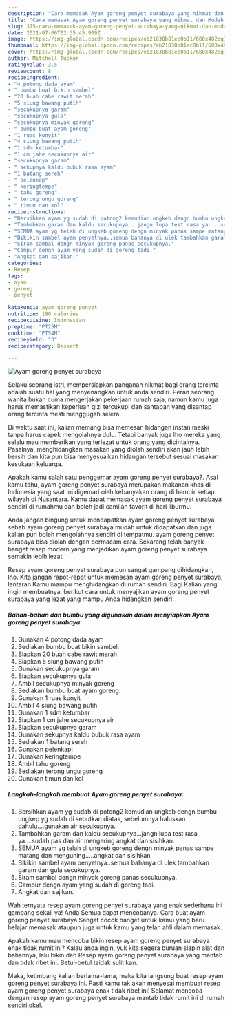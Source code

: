 ```yaml
---
description: "Cara memasak Ayam goreng penyet surabaya yang nikmat dan Mudah Dibuat"
title: "Cara memasak Ayam goreng penyet surabaya yang nikmat dan Mudah Dibuat"
slug: 375-cara-memasak-ayam-goreng-penyet-surabaya-yang-nikmat-dan-mudah-dibuat
date: 2021-07-06T02:35:45.909Z
image: https://img-global.cpcdn.com/recipes/eb21830b81ec0b11/680x482cq70/ayam-goreng-penyet-surabaya-foto-resep-utama.jpg
thumbnail: https://img-global.cpcdn.com/recipes/eb21830b81ec0b11/680x482cq70/ayam-goreng-penyet-surabaya-foto-resep-utama.jpg
cover: https://img-global.cpcdn.com/recipes/eb21830b81ec0b11/680x482cq70/ayam-goreng-penyet-surabaya-foto-resep-utama.jpg
author: Mitchell Tucker
ratingvalue: 3.5
reviewcount: 8
recipeingredient:
- "4 potong dada ayam"
- " bumbu buat bikin sambel"
- "20 buah cabe rawit merah"
- "5 siung bawang putih"
- "secukupnya garam"
- "secukupnya gula"
- "secukupnya minyak goreng"
- " bumbu buat ayam goreng"
- "1 ruas kunyit"
- "4 siung bawang putih"
- "1 sdm ketumbar"
- "1 cm jahe secukupnya air"
- "secukupnya garam"
- " sekupnya kaldu bubuk rasa ayam"
- "1 batang sereh"
- " pelenkap"
- " keringtempe"
- " tahu goreng"
- " terong ungu goreng"
- " timun dan kol"
recipeinstructions:
- "Bersihkan ayam yg sudah di potong2 kemudian ungkeb dengn bumbu ungkep yg sudah di sebutkan diatas, sebelumnya haluskan dahulu....gunakan air secukupnya."
- "Tambahkan garam dan kaldu secukupnya...jangn lupa test rasa ya....sudah pas dan air mengering angkat dan sisihkan."
- "SEMUA ayam yg telah di ungkeb goreng dengn minyak panas sampe matang dan menguning.....angkat dan sisihkan"
- "Bikikin sambel ayam penyetnya..semua bahanya di ulek tambahkan garam dan gula secukupnya."
- "Siram sambal dengn minyak goreng panas secukupnya."
- "Campur dengn ayam yang sudah di goreng tadi."
- "Angkat dan sajikan."
categories:
- Resep
tags:
- ayam
- goreng
- penyet

katakunci: ayam goreng penyet 
nutrition: 190 calories
recipecuisine: Indonesian
preptime: "PT25M"
cooktime: "PT54M"
recipeyield: "3"
recipecategory: Dessert

---
```



![Ayam goreng penyet surabaya](https://img-global.cpcdn.com/recipes/eb21830b81ec0b11/680x482cq70/ayam-goreng-penyet-surabaya-foto-resep-utama.jpg)

Selaku seorang istri, mempersiapkan panganan nikmat bagi orang tercinta adalah suatu hal yang menyenangkan untuk anda sendiri. Peran seorang  wanita bukan cuma mengerjakan pekerjaan rumah saja, namun kamu juga harus memastikan keperluan gizi tercukupi dan santapan yang disantap orang tercinta mesti menggugah selera.

Di waktu  saat ini, kalian memang bisa memesan hidangan instan meski tanpa harus capek mengolahnya dulu. Tetapi banyak juga lho mereka yang selalu mau memberikan yang terlezat untuk orang yang dicintainya. Pasalnya, menghidangkan masakan yang diolah sendiri akan jauh lebih bersih dan kita pun bisa menyesuaikan hidangan tersebut sesuai masakan kesukaan keluarga. 



Apakah kamu salah satu penggemar ayam goreng penyet surabaya?. Asal kamu tahu, ayam goreng penyet surabaya merupakan makanan khas di Indonesia yang saat ini digemari oleh kebanyakan orang di hampir setiap wilayah di Nusantara. Kamu dapat memasak ayam goreng penyet surabaya sendiri di rumahmu dan boleh jadi camilan favorit di hari liburmu.

Anda jangan bingung untuk mendapatkan ayam goreng penyet surabaya, sebab ayam goreng penyet surabaya mudah untuk didapatkan dan juga kalian pun boleh mengolahnya sendiri di tempatmu. ayam goreng penyet surabaya bisa diolah dengan bermacam cara. Sekarang telah banyak banget resep modern yang menjadikan ayam goreng penyet surabaya semakin lebih lezat.

Resep ayam goreng penyet surabaya pun sangat gampang dihidangkan, lho. Kita jangan repot-repot untuk memesan ayam goreng penyet surabaya, lantaran Kamu mampu menghidangkan di rumah sendiri. Bagi Kalian yang ingin membuatnya, berikut cara untuk menyajikan ayam goreng penyet surabaya yang lezat yang mampu Anda hidangkan sendiri.

<!--inarticleads1-->

##### Bahan-bahan dan bumbu yang digunakan dalam menyiapkan Ayam goreng penyet surabaya:

1. Gunakan 4 potong dada ayam
1. Sediakan  bumbu buat bikin sambel:
1. Siapkan 20 buah cabe rawit merah
1. Siapkan 5 siung bawang putih
1. Gunakan secukupnya garam
1. Siapkan secukupnya gula
1. Ambil secukupnya minyak goreng
1. Sediakan  bumbu buat ayam goreng:
1. Gunakan 1 ruas kunyit
1. Ambil 4 siung bawang putih
1. Gunakan 1 sdm ketumbar
1. Siapkan 1 cm jahe secukupnya air
1. Siapkan secukupnya garam
1. Gunakan  sekupnya kaldu bubuk rasa ayam
1. Sediakan 1 batang sereh
1. Gunakan  pelenkap:
1. Gunakan  keringtempe
1. Ambil  tahu goreng
1. Sediakan  terong ungu goreng
1. Gunakan  timun dan kol




<!--inarticleads2-->

##### Langkah-langkah membuat Ayam goreng penyet surabaya:

1. Bersihkan ayam yg sudah di potong2 kemudian ungkeb dengn bumbu ungkep yg sudah di sebutkan diatas, sebelumnya haluskan dahulu....gunakan air secukupnya.
1. Tambahkan garam dan kaldu secukupnya...jangn lupa test rasa ya....sudah pas dan air mengering angkat dan sisihkan.
1. SEMUA ayam yg telah di ungkeb goreng dengn minyak panas sampe matang dan menguning.....angkat dan sisihkan
1. Bikikin sambel ayam penyetnya..semua bahanya di ulek tambahkan garam dan gula secukupnya.
1. Siram sambal dengn minyak goreng panas secukupnya.
1. Campur dengn ayam yang sudah di goreng tadi.
1. Angkat dan sajikan.




Wah ternyata resep ayam goreng penyet surabaya yang enak sederhana ini gampang sekali ya! Anda Semua dapat mencobanya. Cara buat ayam goreng penyet surabaya Sangat cocok banget untuk kamu yang baru belajar memasak ataupun juga untuk kamu yang telah ahli dalam memasak.

Apakah kamu mau mencoba bikin resep ayam goreng penyet surabaya enak tidak rumit ini? Kalau anda ingin, yuk kita segera buruan siapin alat dan bahannya, lalu bikin deh Resep ayam goreng penyet surabaya yang mantab dan tidak ribet ini. Betul-betul taidak sulit kan. 

Maka, ketimbang kalian berlama-lama, maka kita langsung buat resep ayam goreng penyet surabaya ini. Pasti kamu tak akan menyesal membuat resep ayam goreng penyet surabaya enak tidak ribet ini! Selamat mencoba dengan resep ayam goreng penyet surabaya mantab tidak rumit ini di rumah sendiri,oke!.

